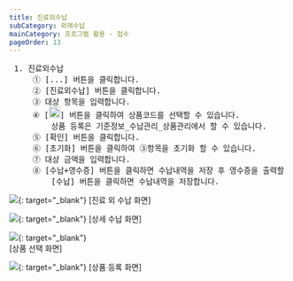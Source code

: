 ```yaml
---
title: 진료외수납
subCategory: 외래수납
mainCategory: 프로그램 활용 - 접수
pageOrder: 13
---
```

<pre>
 <t2><bold>1. 진료외수납</bold></t2>
     ① [...] 버튼을 클릭합니다.
     ② [진료외수납] 버튼을 클릭합니다.
     ③ 대상 항목을 입력합니다.
     ④ [<img src="/images/{{page.url}}_1.png"  width="20" height="20">] 버튼을 클릭하여 상품코드를 선택할 수 있습니다.
         상품 등록은 기준정보_수납관리_상품관리에서 할 수 있습니다.
     ⑤ [확인] 버튼을 클릭합니다.
     ⑥ [초기화] 버튼을 클릭하여 ③항목을 초기화 할 수 있습니다.
     ⑦ 대상 금액을 입력합니다.
     ⑧ [수납+영수증] 버튼을 클릭하면 수납내역을 저장 후 영수증을 출력할 수 있습니다.
         [수납] 버튼을 클릭하면 수납내역을 저장합니다.
</pre>

[![](/images/{{page.url}}_2.png)](/images/{{page.url}}_2.png){: target="_blank"}
[진료 외 수납 화면]

[![](/images/{{page.url}}_3.png)](/images/{{page.url}}_3.png){: target="_blank"}
[상세 수납 화면]

[![](/images/{{page.url}}_4.png)](/images/{{page.url}}_4.png){: target="_blank"}
<br>[상품 선택 화면]

[![](/images/{{page.url}}_5.png)](/images/{{page.url}}_5.png){: target="_blank"}
[상품 등록 화면]

